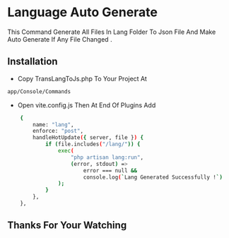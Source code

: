 # Language Auto Generate

This Command Generate All Files In Lang Folder To Json File And Make Auto Generate If Any File Changed .

## Installation

- Copy TransLangToJs.php To Your Project At
```bash
app/Console/Commands
```

- Open vite.config.js Then At End Of Plugins Add
```bash
    {
        name: "lang",
        enforce: "post",
        handleHotUpdate({ server, file }) {
            if (file.includes("/lang/")) {
                exec(
                    "php artisan lang:run",
                    (error, stdout) =>
                        error === null &&
                        console.log(`Lang Generated Successfully !`)
                );
            }
        },
    },
```

## Thanks For Your Watching
